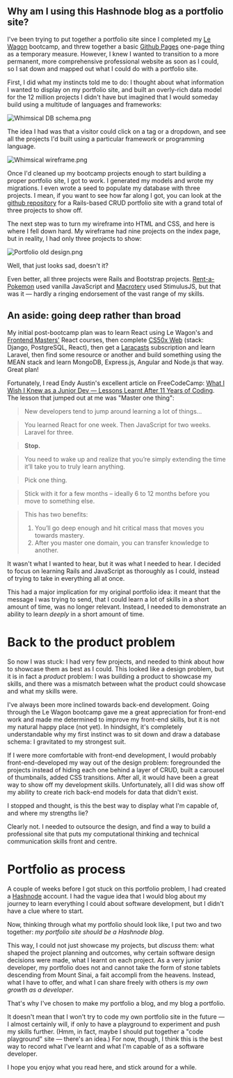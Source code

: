 ## Why am I using this Hashnode blog as a portfolio site?

I've been trying to put together a portfolio site since I completed my [Le Wagon](https://www.lewagon.com/) bootcamp, and threw together a basic [Github Pages](https://pelicularities.github.io/portfolio-lw/) one-page thing as a temporary measure. However, I knew I wanted to transition to a more permanent, more comprehensive professional website as soon as I could, so I sat down and mapped out what I could do with a portfolio site.

First, I did what my instincts told me to do: I thought about what information I wanted to display on my portfolio site, and built an overly-rich data model for the 12 million projects I didn't have but imagined that I would someday build using a multitude of languages and frameworks:

![Whimsical DB schema.png](https://cdn.hashnode.com/res/hashnode/image/upload/v1605949032614/frHr_p1St.png)

The idea I had was that a visitor could click on a tag or a dropdown, and see all the projects I'd built using a particular framework or programming language.

![Whimsical wireframe.png](https://cdn.hashnode.com/res/hashnode/image/upload/v1605949059859/X_Se7la2B.png)

Once I'd cleaned up my bootcamp projects enough to start building a proper portfolio site, I got to work. I generated my models and wrote my migrations. I even wrote a seed to populate my database with three projects. I mean, if you want to see how far along I got, you can look at the [github repository](https://github.com/pelicularities/portfolio-old) for a Rails-based CRUD portfolio site with a grand total of three projects to show off.

The next step was to turn my wireframe into HTML and CSS, and here is where I fell down hard. My wireframe had nine projects on the index page, but in reality, I had only three projects to show:

![Portfolio old design.png](https://cdn.hashnode.com/res/hashnode/image/upload/v1605949342570/UfcQtEaa3.png)

Well, that just looks sad, doesn't it?

Even better, all three projects were Rails and Bootstrap projects. [Rent-a-Pokemon](/rent-a-pokemon) used vanilla JavaScript and [Macrotery](/macrotery) used StimulusJS, but that was it — hardly a ringing endorsement of the vast range of my skills.

## An aside: going deep rather than broad

My initial post-bootcamp plan was to learn React using Le Wagon's and [Frontend Masters'](https://frontendmasters.com/) React courses, then complete [CS50x Web](https://cs50.harvard.edu/web/2020/) (stack: Django, PostgreSQL, React), then get a [Laracasts](https://laracasts.com/) subscription and learn Laravel, then find some resource or another and build something using the MEAN stack and learn MongoDB, Express.js, Angular and Node.js that way. Great plan!

Fortunately, I read Endy Austin's excellent article on FreeCodeCamp: [What I Wish I Knew as a Junior Dev — Lessons Learnt After 11 Years of Coding](https://www.freecodecamp.org/news/lessons-learned-after-11-years-coding/). The lesson that jumped out at me was "Master one thing":

> New developers tend to jump around learning a lot of things...

> You learned React for one week. Then JavaScript for two weeks. Laravel for three.

> **Stop.**

> You need to wake up and realize that you’re simply extending the time it’ll take you to truly learn anything.

> Pick one thing.

> Stick with it for a few months – ideally 6 to 12 months before you move to something else.

> This has two benefits:
> 1. You’ll go deep enough and hit critical mass that moves you towards mastery.
> 2. After you master one domain, you can transfer knowledge to another.

It wasn't what I wanted to hear, but it was what I needed to hear. I decided to focus on learning Rails and JavaScript as thoroughly as I could, instead of trying to take in everything all at once.

This had a major implication for my original portfolio idea: it meant that the message I was trying to send, that I could learn a lot of skills in a short amount of time, was no longer relevant. Instead, I needed to demonstrate an ability to learn *deeply* in a short amount of time.

# Back to the product problem

So now I was stuck: I had very few projects, and needed to think about how to showcase them as best as I could. This looked like a design problem, but it is in fact a *product* problem: I was building a product to showcase my skills, and there was a mismatch between what the product could showcase and what my skills were.

I've always been more inclined towards back-end development. Going through the Le Wagon bootcamp gave me a great appreciation for front-end work and made me determined to improve my front-end skills, but it is not my natural happy place (not yet). In hindsight, it's completely understandable why my first instinct was to sit down and draw a database schema: I gravitated to my strongest suit.

If I were more comfortable with front-end development, I would probably front-end-developed my way out of the design problem: foregrounded the projects instead of hiding each one behind a layer of CRUD, built a carousel of thumbnails, added CSS transitions. After all, it would have been a great way to show off my development skills. Unfortunately, all I did was show off my ability to create rich back-end models for data that didn't exist.

I stopped and thought, is this the best way to display what I'm capable of, and where my strengths lie?

Clearly not. I needed to outsource the design, and find a way to build a professional site that puts my computational thinking and technical communication skills front and centre.

# Portfolio as process

A couple of weeks before I got stuck on this portfolio problem, I had created a [Hashnode](https://hashnode.com/) account. I had the vague idea that I would blog about my journey to learn everything I could about software development, but I didn't have a clue where to start.

Now, thinking through what my portfolio should look like, I put two and two together: *my portfolio site should be a Hashnode blog*.

This way, I could not just showcase my projects, but *discuss* them: what shaped the project planning and outcomes, why certain software design decisions were made, what I learnt on each project. As a very junior developer, my portfolio does not and cannot take the form of stone tablets descending from Mount Sinai, a fait accompli from the heavens. Instead, what I have to offer, and what I can share freely with others is *my own growth as a developer*.

That's why I've chosen to make my portfolio a blog, and my blog a portfolio.

It doesn't mean that I won't try to code my own portfolio site in the future — I almost certainly will, if only to have a playground to experiment and push my skills further. (Hmm, in fact, maybe I should put together a "code playground" site — there's an idea.) For now, though, I think this is the best way to record what I've learnt and what I'm capable of as a software developer.

I hope you enjoy what you read here, and stick around for a while.